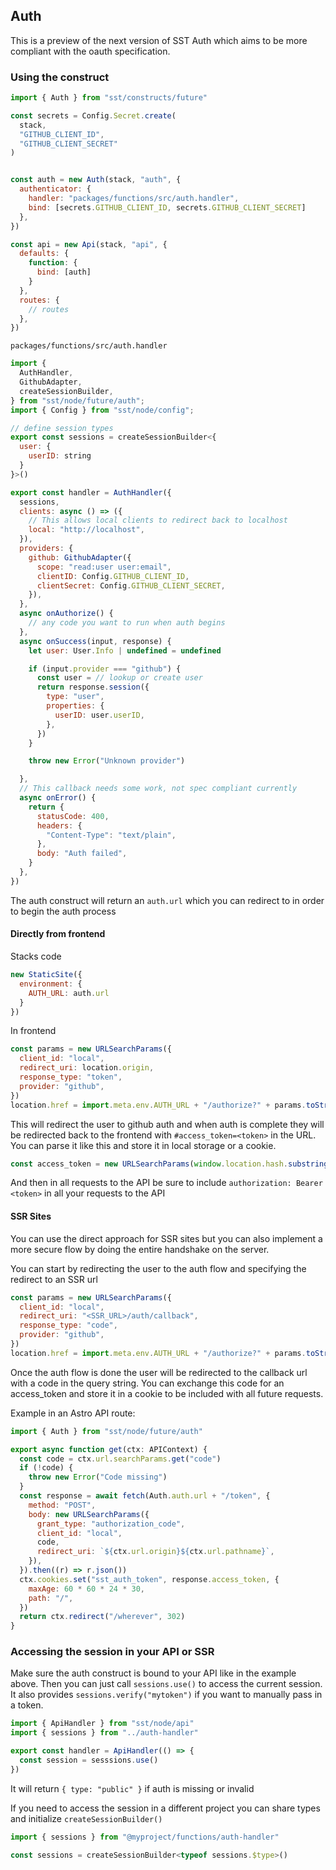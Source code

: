 ## Auth

This is a preview of the next version of SST Auth which aims to be more compliant with the oauth specification.


### Using the construct

```js
import { Auth } from "sst/constructs/future"

const secrets = Config.Secret.create(
  stack,
  "GITHUB_CLIENT_ID",
  "GITHUB_CLIENT_SECRET"
)


const auth = new Auth(stack, "auth", {
  authenticator: {
    handler: "packages/functions/src/auth.handler",
    bind: [secrets.GITHUB_CLIENT_ID, secrets.GITHUB_CLIENT_SECRET]
  },
})

const api = new Api(stack, "api", {
  defaults: {
    function: {
      bind: [auth]
    }
  },
  routes: {
    // routes
  },
})
```

`packages/functions/src/auth.handler`
```js
import {
  AuthHandler,
  GithubAdapter,
  createSessionBuilder,
} from "sst/node/future/auth";
import { Config } from "sst/node/config";

// define session types
export const sessions = createSessionBuilder<{
  user: {
    userID: string
  }
}>()

export const handler = AuthHandler({
  sessions,
  clients: async () => ({
    // This allows local clients to redirect back to localhost
    local: "http://localhost",
  }),
  providers: {
    github: GithubAdapter({
      scope: "read:user user:email",
      clientID: Config.GITHUB_CLIENT_ID,
      clientSecret: Config.GITHUB_CLIENT_SECRET,
    }),
  },
  async onAuthorize() {
    // any code you want to run when auth begins
  },
  async onSuccess(input, response) {
    let user: User.Info | undefined = undefined

    if (input.provider === "github") {
      const user = // lookup or create user
      return response.session({
        type: "user",
        properties: {
          userID: user.userID,
        },
      })
    }

    throw new Error("Unknown provider")

  },
  // This callback needs some work, not spec compliant currently
  async onError() {
    return {
      statusCode: 400,
      headers: {
        "Content-Type": "text/plain",
      },
      body: "Auth failed",
    }
  },
})

```

The auth construct will return an `auth.url` which you can redirect to in order to begin the auth process

#### Directly from frontend

Stacks code
```js
new StaticSite({
  environment: {
    AUTH_URL: auth.url
  }
})
```

In frontend
```js
const params = new URLSearchParams({
  client_id: "local",
  redirect_uri: location.origin,
  response_type: "token",
  provider: "github",
})
location.href = import.meta.env.AUTH_URL + "/authorize?" + params.toString()
```

This will redirect the user to github auth and when auth is complete they will be redirected back to the frontend with `#access_token=<token>` in the URL. You can parse it like this and store it in local storage or a cookie.

```js
const access_token = new URLSearchParams(window.location.hash.substring(1)).get("access_token")
```

And then in all requests to the API be sure to include `authorization: Bearer <token>` in all your requests to the API

#### SSR Sites

You can use the direct approach for SSR sites but you can also implement a more secure flow by doing the entire handshake on the server.

You can start by redirecting the user to the auth flow and specifying the redirect to an SSR url
```js
const params = new URLSearchParams({
  client_id: "local",
  redirect_uri: "<SSR_URL>/auth/callback",
  response_type: "code",
  provider: "github",
})
location.href = import.meta.env.AUTH_URL + "/authorize?" + params.toString()
```

Once the auth flow is done the user will be redirected to the callback url with a code in the query string. You can exchange this code for an access_token and store it in a cookie to be included with all future requests.

Example in an Astro API route:
```js
import { Auth } from "sst/node/future/auth"

export async function get(ctx: APIContext) {
  const code = ctx.url.searchParams.get("code")
  if (!code) {
    throw new Error("Code missing")
  }
  const response = await fetch(Auth.auth.url + "/token", {
    method: "POST",
    body: new URLSearchParams({
      grant_type: "authorization_code",
      client_id: "local",
      code,
      redirect_uri: `${ctx.url.origin}${ctx.url.pathname}`,
    }),
  }).then((r) => r.json())
  ctx.cookies.set("sst_auth_token", response.access_token, {
    maxAge: 60 * 60 * 24 * 30,
    path: "/",
  })
  return ctx.redirect("/wherever", 302)
}
```

### Accessing the session in your API or SSR

Make sure the auth construct is bound to your API like in the example above. Then you can just call `sessions.use()` to access the current session. It also provides `sessions.verify("mytoken")` if you want to manually pass in a token.

```js
import { ApiHandler } from "sst/node/api"
import { sessions } from "../auth-handler"

export const handler = ApiHandler(() => {
  const session = sesssions.use()
})
```

It will return `{ type: "public" }` if auth is missing or invalid

If you need to access the session in a different project you can share types and initialize `createSessionBuilder()`

```js
import { sessions } from "@myproject/functions/auth-handler"

const sessions = createSessionBuilder<typeof sessions.$type>()
```
